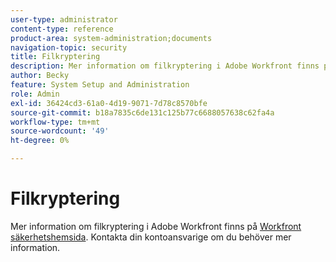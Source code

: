 ```yaml
---
user-type: administrator
content-type: reference
product-area: system-administration;documents
navigation-topic: security
title: Filkryptering
description: Mer information om filkryptering i Adobe Workfront finns på hemsidan för Workfront Security. Kontakta din kontoansvarige om du behöver mer information.
author: Becky
feature: System Setup and Administration
role: Admin
exl-id: 36424cd3-61a0-4d19-9071-7d78c8570bfe
source-git-commit: b18a7835c6de131c125b77c6688057638c62fa4a
workflow-type: tm+mt
source-wordcount: '49'
ht-degree: 0%

---
```


# Filkryptering

Mer information om filkryptering i Adobe Workfront finns på [Workfront säkerhetshemsida](https://www.adobe.com/legal/terms/enterprise-licensing/workfront-legacy-terms.html). Kontakta din kontoansvarige om du behöver mer information.
